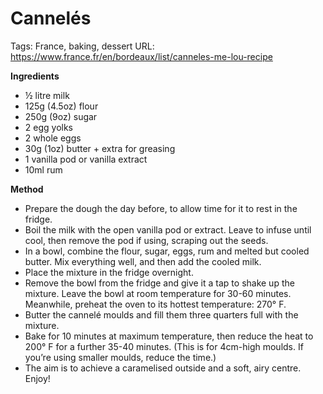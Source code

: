# Cannelés

Tags: France, baking, dessert
URL: https://www.france.fr/en/bordeaux/list/canneles-me-lou-recipe

**Ingredients**

- ½ litre milk
- 125g (4.5oz) flour
- 250g (9oz) sugar
- 2 egg yolks
- 2 whole eggs
- 30g (1oz) butter + extra for greasing
- 1 vanilla pod or vanilla extract
- 10ml rum

**Method**

- Prepare the dough the day before, to allow time for it to rest in the fridge.
- Boil the milk with the open vanilla pod or extract. Leave to infuse until cool, then remove the pod if using, scraping out the seeds.
- In a bowl, combine the flour, sugar, eggs, rum and melted but cooled butter. Mix everything well, and then add the cooled milk.
- Place the mixture in the fridge overnight.
- Remove the bowl from the fridge and give it a tap to shake up the mixture. Leave the bowl at room temperature for 30-60 minutes. Meanwhile, preheat the oven to its hottest temperature: 270° F.
- Butter the cannelé moulds and fill them three quarters full with the mixture.
- Bake for 10 minutes at maximum temperature, then reduce the heat to 200° F for a further 35-40 minutes. (This is for 4cm-high moulds. If you’re using smaller moulds, reduce the time.)
- The aim is to achieve a caramelised outside and a soft, airy centre. Enjoy!